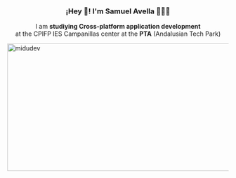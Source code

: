 <h3 align="center">¡Hey 👋! I'm Samuel Avella 👨🏻‍💻</h3>
<p align="center">I am <strong>studiying Cross-platform application development</strong> <br> at the CPIFP IES Campanillas center at the <strong>PTA</strong> (Andalusian Tech Park)</p>
<img align="center" src="https://i.postimg.cc/m2MYvNdP/informatica-1.jpg" alt="midudev" width="751px" height="291px" />
